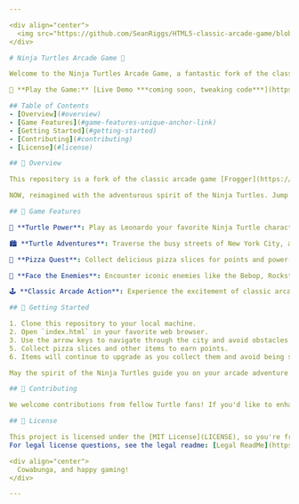 ```yaml
---

<div align="center">
  <img src="https://github.com/SeanRiggs/HTML5-classic-arcade-game/blob/master/TMNT_Game_Theme/images/banner.png"alt="Ninja Turtles Logo" width="200">
</div>

# Ninja Turtles Arcade Game 🐢

Welcome to the Ninja Turtles Arcade Game, a fantastic fork of the classic arcade game inspired by the fearless Teenage Mutant Ninja Turtles! Cowabunga!

🐢 **Play the Game:** [Live Demo ***coming soon, tweaking code***](https://your-game-url-here.com)

## Table of Contents
- [Overview](#overview)
- [Game Features](#game-features-unique-anchor-link)
- [Getting Started](#getting-started)
- [Contributing](#contributing)
- [License](#license)

## 🐢 Overview

This repository is a fork of the classic arcade game [Frogger](https://en.wikipedia.org/wiki/Frogger) and re-envisioned by https://github.com/rehanumar. His fork is found here: https://github.com/rehanumar/p3-classic-arcade-game

NOW, reimagined with the adventurous spirit of the Ninja Turtles. Jump into the streets of New York City with Leonardo and navigate through obstacles, collecting pizza slices and avoiding Shredder on his terror bike!

## 🐢 Game Features

🍕 **Turtle Power**: Play as Leonardo your favorite Ninja Turtle character, but expect cameos of Donatello, Michelangelo, Raphael, Casey Jones, April O'Niel, and Splinter. - You will embark on a heroic journey.

🏙️ **Turtle Adventures**: Traverse the busy streets of New York City, avoiding shreeder, and making your way to items like pizza, friends, money, and enemies.

🐢 **Pizza Quest**: Collect delicious pizza slices for points and power-ups. After all, pizza is the Turtles' favorite food!

🦖 **Face the Enemies**: Encounter iconic enemies like the Bebop, Rockstead, Krang and Shredder. Defeat them to protect the city and their new Pizza Shop.

🕹️ **Classic Arcade Action**: Experience the excitement of classic arcade gameplay, reimagined with a Ninja Turtles twist.

## 🐢 Getting Started

1. Clone this repository to your local machine.
2. Open `index.html` in your favorite web browser.
3. Use the arrow keys to navigate through the city and avoid obstacles.
5. Collect pizza slices and other items to earn points.
6. Items will continue to upgrade as you collect them and avoid being shredded ... by Shredder.

May the spirit of the Ninja Turtles guide you on your arcade adventure!

## 🐢 Contributing

We welcome contributions from fellow Turtle fans! If you'd like to enhance the game, add new features, or fix bugs, please feel free to submit pull requests. Together, we can make this arcade game even more tubular!

## 🐢 License

This project is licensed under the [MIT License](LICENSE), so you're free to fork, modify, and share your own pizza-powered adventures.
For legal license questions, see the legal readme: [Legal ReadMe](https://github.com/SeanRiggs/HTML5-classic-arcade-game/blob/master/TMNT_Game_Theme/Legal-README.md)

<div align="center">
  Cowabunga, and happy gaming!
</div>

---
```


